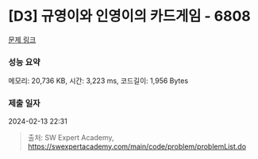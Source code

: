 # [D3] 규영이와 인영이의 카드게임 - 6808 

[문제 링크](https://swexpertacademy.com/main/code/problem/problemDetail.do?contestProbId=AWgv9va6HnkDFAW0) 

### 성능 요약

메모리: 20,736 KB, 시간: 3,223 ms, 코드길이: 1,956 Bytes

### 제출 일자

2024-02-13 22:31



> 출처: SW Expert Academy, https://swexpertacademy.com/main/code/problem/problemList.do